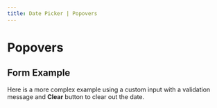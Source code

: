 ```yaml
---
title: Date Picker | Popovers
---
```


# Popovers

## Form Example

Here is a more complex example using a custom input with a validation message and **Clear** button to clear out the date.

<ExampleDateForm />

```vue
```
